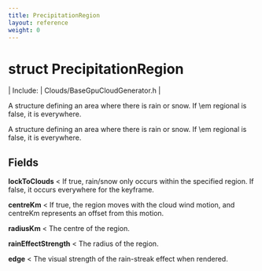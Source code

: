 ```yaml
---
title: PrecipitationRegion
layout: reference
weight: 0
---
```

struct PrecipitationRegion
===

| Include: | Clouds/BaseGpuCloudGenerator.h |

A structure defining an area where there is rain or snow.
If \em regional is false, it is everywhere.
  



A structure defining an area where there is rain or snow.
If \em regional is false, it is everywhere.
  


Fields
---

**lockToClouds**  < If true, rain/snow only occurs within the specified region. If false, it occurs everywhere for the keyframe.

**centreKm**  < If true, the region moves with the cloud wind motion, and centreKm represents an offset from this motion.

**radiusKm**  < The centre of the region.

**rainEffectStrength**  < The radius of the region.

**edge**  < The visual strength of the rain-streak effect when rendered.
